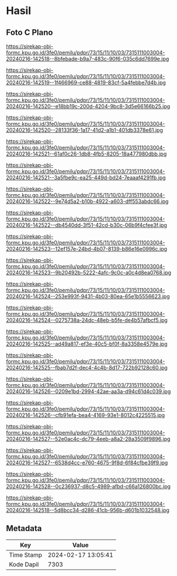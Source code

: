 # Hasil

## Foto C Plano

https://sirekap-obj-formc.kpu.go.id/3fe0/pemilu/pdpr/73/15/11/10/03/7315111003004-20240216-142518--8bfebade-b9a7-483c-90f6-035c6dd7699e.jpg

https://sirekap-obj-formc.kpu.go.id/3fe0/pemilu/pdpr/73/15/11/10/03/7315111003004-20240216-142519--1f466969-ce88-4819-83cf-5a4febbe7d4b.jpg

https://sirekap-obj-formc.kpu.go.id/3fe0/pemilu/pdpr/73/15/11/10/03/7315111003004-20240216-142520--e18bb19c-200d-4204-9bc8-3d5e66166b25.jpg

https://sirekap-obj-formc.kpu.go.id/3fe0/pemilu/pdpr/73/15/11/10/03/7315111003004-20240216-142520--28133f36-1a17-41d2-a1b1-401db3378e61.jpg

https://sirekap-obj-formc.kpu.go.id/3fe0/pemilu/pdpr/73/15/11/10/03/7315111003004-20240216-142521--61af0c26-1db8-4fb5-8205-18a477980dbb.jpg

https://sirekap-obj-formc.kpu.go.id/3fe0/pemilu/pdpr/73/15/11/10/03/7315111003004-20240216-142521--3a5fbe9c-ea25-449d-bd24-7eaaaf4291fb.jpg

https://sirekap-obj-formc.kpu.go.id/3fe0/pemilu/pdpr/73/15/11/10/03/7315111003004-20240216-142522--9e74d5a2-b10b-4922-a603-dff553abdc66.jpg

https://sirekap-obj-formc.kpu.go.id/3fe0/pemilu/pdpr/73/15/11/10/03/7315111003004-20240216-142522--db4540dd-3f51-42cd-b30c-06b9f4cfee3f.jpg

https://sirekap-obj-formc.kpu.go.id/3fe0/pemilu/pdpr/73/15/11/10/03/7315111003004-20240216-142523--12ef157e-24bd-4b07-8139-b86e16e0996c.jpg

https://sirekap-obj-formc.kpu.go.id/3fe0/pemilu/pdpr/73/15/11/10/03/7315111003004-20240216-142523--9b20492b-5222-4afc-9c0c-a0c4d8ea0768.jpg

https://sirekap-obj-formc.kpu.go.id/3fe0/pemilu/pdpr/73/15/11/10/03/7315111003004-20240216-142524--253e993f-9431-4b03-80ea-65e1b5556623.jpg

https://sirekap-obj-formc.kpu.go.id/3fe0/pemilu/pdpr/73/15/11/10/03/7315111003004-20240216-142524--0275738a-24dc-48eb-b5fe-de4b57afbcf5.jpg

https://sirekap-obj-formc.kpu.go.id/3fe0/pemilu/pdpr/73/15/11/10/03/7315111003004-20240216-142525--ad49a817-ef3e-40c5-bf0f-8a3358e4579e.jpg

https://sirekap-obj-formc.kpu.go.id/3fe0/pemilu/pdpr/73/15/11/10/03/7315111003004-20240216-142525--fbab7d2f-dec4-4c4b-8d17-722b92128c60.jpg

https://sirekap-obj-formc.kpu.go.id/3fe0/pemilu/pdpr/73/15/11/10/03/7315111003004-20240216-142526--0209e1bd-2994-42ae-aa3a-d94c61d4c039.jpg

https://sirekap-obj-formc.kpu.go.id/3fe0/pemilu/pdpr/73/15/11/10/03/7315111003004-20240216-142526--cfb91efa-bea4-4169-93e1-8012c4225515.jpg

https://sirekap-obj-formc.kpu.go.id/3fe0/pemilu/pdpr/73/15/11/10/03/7315111003004-20240216-142527--52e0ac4c-dc79-4eeb-a8a2-28a3509f9896.jpg

https://sirekap-obj-formc.kpu.go.id/3fe0/pemilu/pdpr/73/15/11/10/03/7315111003004-20240216-142527--6538d4cc-e760-4675-9f8d-6f84cfbe39f9.jpg

https://sirekap-obj-formc.kpu.go.id/3fe0/pemilu/pdpr/73/15/11/10/03/7315111003004-20240216-142528--0c236937-d8c5-4989-afbd-c66a126800bc.jpg

https://sirekap-obj-formc.kpu.go.id/3fe0/pemilu/pdpr/73/15/11/10/03/7315111003004-20240216-142518--5d8bcc34-d286-41cb-956b-d601b1032548.jpg


## Metadata

| Key        | Value               |
| ---------- | ------------------- |
| Time Stamp | 2024-02-17 13:05:41 |
| Kode Dapil | 7303                |



